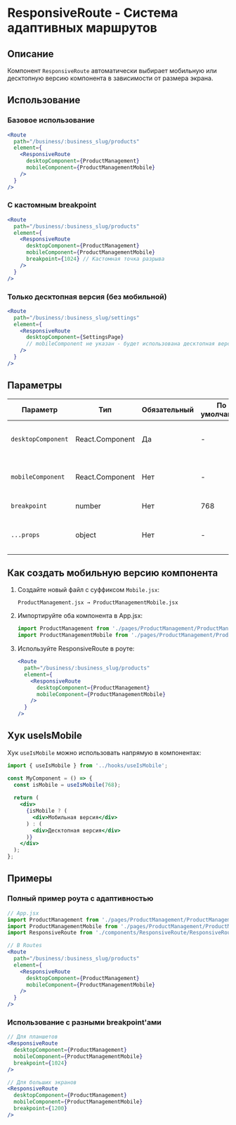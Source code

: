 # ResponsiveRoute - Система адаптивных маршрутов

## Описание
Компонент `ResponsiveRoute` автоматически выбирает мобильную или десктопную версию компонента в зависимости от размера экрана.

## Использование

### Базовое использование
```jsx
<Route 
  path="/business/:business_slug/products" 
  element={
    <ResponsiveRoute 
      desktopComponent={ProductManagement}
      mobileComponent={ProductManagementMobile}
    />
  } 
/>
```

### С кастомным breakpoint
```jsx
<Route 
  path="/business/:business_slug/products" 
  element={
    <ResponsiveRoute 
      desktopComponent={ProductManagement}
      mobileComponent={ProductManagementMobile}
      breakpoint={1024} // Кастомная точка разрыва
    />
  } 
/>
```

### Только десктопная версия (без мобильной)
```jsx
<Route 
  path="/business/:business_slug/settings" 
  element={
    <ResponsiveRoute 
      desktopComponent={SettingsPage}
      // mobileComponent не указан - будет использована десктопная версия
    />
  } 
/>
```

## Параметры

| Параметр | Тип | Обязательный | По умолчанию | Описание |
|----------|-----|--------------|--------------|----------|
| `desktopComponent` | React.Component | Да | - | Компонент для десктопной версии |
| `mobileComponent` | React.Component | Нет | - | Компонент для мобильной версии |
| `breakpoint` | number | Нет | 768 | Точка разрыва в пикселях |
| `...props` | object | Нет | - | Пропсы, передаваемые в выбранный компонент |

## Как создать мобильную версию компонента

1. Создайте новый файл с суффиксом `Mobile.jsx`:
   ```
   ProductManagement.jsx → ProductManagementMobile.jsx
   ```

2. Импортируйте оба компонента в App.jsx:
   ```jsx
   import ProductManagement from './pages/ProductManagement/ProductManagement';
   import ProductManagementMobile from './pages/ProductManagement/ProductManagementMobile';
   ```

3. Используйте ResponsiveRoute в роуте:
   ```jsx
   <Route 
     path="/business/:business_slug/products" 
     element={
       <ResponsiveRoute 
         desktopComponent={ProductManagement}
         mobileComponent={ProductManagementMobile}
       />
     } 
   />
   ```

## Хук useIsMobile

Хук `useIsMobile` можно использовать напрямую в компонентах:

```jsx
import { useIsMobile } from '../hooks/useIsMobile';

const MyComponent = () => {
  const isMobile = useIsMobile(768);
  
  return (
    <div>
      {isMobile ? (
        <div>Мобильная версия</div>
      ) : (
        <div>Десктопная версия</div>
      )}
    </div>
  );
};
```

## Примеры

### Полный пример роута с адаптивностью
```jsx
// App.jsx
import ProductManagement from './pages/ProductManagement/ProductManagement';
import ProductManagementMobile from './pages/ProductManagement/ProductManagementMobile';
import ResponsiveRoute from './components/ResponsiveRoute/ResponsiveRoute';

// В Routes
<Route 
  path="/business/:business_slug/products" 
  element={
    <ResponsiveRoute 
      desktopComponent={ProductManagement}
      mobileComponent={ProductManagementMobile}
    />
  } 
/>
```

### Использование с разными breakpoint'ами
```jsx
// Для планшетов
<ResponsiveRoute 
  desktopComponent={ProductManagement}
  mobileComponent={ProductManagementMobile}
  breakpoint={1024}
/>

// Для больших экранов
<ResponsiveRoute 
  desktopComponent={ProductManagement}
  mobileComponent={ProductManagementMobile}
  breakpoint={1200}
/>
```

